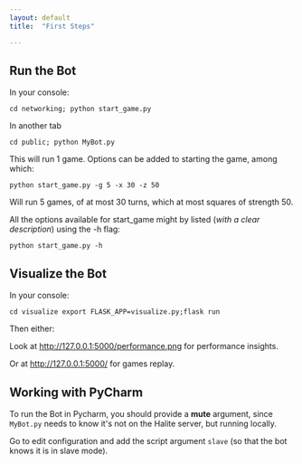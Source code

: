 ```yaml
---
layout: default
title:  "First Steps"

---
```



## Run the Bot

In your console:

`cd networking; python start_game.py`

In another tab

`cd public; python MyBot.py`

This will run 1 game. Options can be added to starting the game, among which:

`python start_game.py -g 5 -x 30 -z 50`

Will run 5 games, of at most 30 turns, which at most squares of strength 50.

All the options available for start_game might by listed (_with a clear description_) using the -h flag:

`python start_game.py -h`

## Visualize the Bot

In your console:

`cd visualize export FLASK_APP=visualize.py;flask run`

Then either:

Look at http://127.0.0.1:5000/performance.png for performance insights.

Or at http://127.0.0.1:5000/ for games replay.

## Working with PyCharm

To run the Bot in Pycharm, you should provide a **mute** argument, since `MyBot.py` needs to know it's not on the Halite server, but running locally. 

Go to edit configuration and add the script argument `slave` (so that the bot knows it is in slave mode).